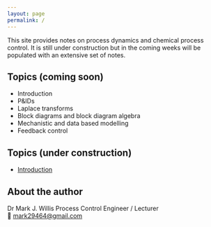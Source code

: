 ```yaml
---
layout: page
permalink: /
---
```


This site provides notes on process dynamics and chemical process control.
It is still under construction but in the coming weeks will be populated with an extensive set of notes.

## Topics (coming soon)

- Introduction
- P&IDs
- Laplace transforms
- Block diagrams and block diagram algebra
- Mechanistic and data based modelling
- Feedback control

## Topics (under construction)
- [Introduction](/introduction/)

## About the author
Dr Mark J. Willis
Process Control Engineer / Lecturer  
📧 [mark29464@gmail.com](mailto:mark29464@gmail.com)  
